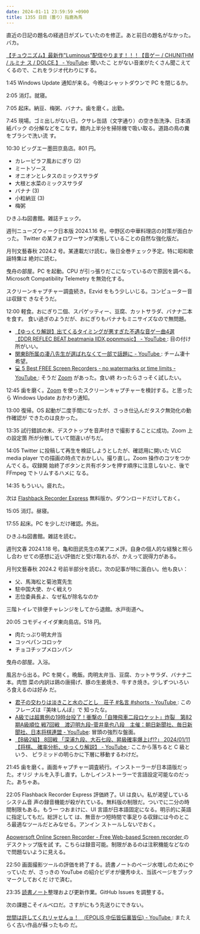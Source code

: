 ```yaml
---
date: 2024-01-11 23:59:59 +0900
title: 1355 日目（曇り）指鹿為馬
---
```


直近の日記の題名の経過日がズレていたのを修正。あと前日の題名がなかった。バカ。

[【チュウニズム】最新作"Luminous"配信やります！！！【音ゲー / CHUNITHM / ルミナ
ス / DOLCE.】 - YouTube](https://www.youtube.com/watch?v=MpW3IMlGSrw): 聞いたこ
とがない音楽がたくさん聞こえてくるので、これをラジオ代わりにする。

1:45 Windows Update 通知が来る。今晩はシャットダウンで PC を閉じるか。

2:05 消灯。就寝。

7:05 起床。納豆、梅粥、バナナ。歯を磨く。出勤。

7:45 現場。ゴミ出しがない日。クサレ缶詰（文字通り）の空き缶洗浄、日本酒紙パック
の分解などをこなす。館内上半分を掃除機で吸い取る。道路の鳥の糞をブラシで洗い流
す。

10:30 ビッグエー墨田京島店。801 円。

* カレーピラフ風おにぎり (2)
* ミートソース
* オニオンとレタスのミックスサラダ
* 大根と水菜のミックスサラダ
* バナナ (3)
* 小粒納豆 (3)
* 梅粥

ひきふね図書館。雑誌チェック。

週刊ニューズウィーク日本版 2024.1.16 号。中野区の中華料理店の対策が面白かった。
Twitter の某フォロワーサンが実施していることの自然な強化版だ。

月刊文藝春秋 2024.2 号。某連載だけ読む。後日全巻チェック予定。特に昭和歌謡特集は
絶対に読む。

曳舟の部屋。PC を起動。CPU が引っ張りだこになっているので原因を調べる。
Microsoft Compatibility Telemetry を無効化する。

スクリーンキャプチャー調査続き。Ezvid をもう少しいじる。コンピューター音は収録で
きなそうだ。

12:00 軽食。おにぎり二個、スパゲッティー、豆腐、カットサラダ、バナナ二本を食す。
食い過ぎのようだが、おにぎりもバナナもミニサイズなので無問題。

* [【ゆっくり解説】出てくるタイミングが悪すぎた不遇な音ゲー曲4選【DDR,REFLEC
  BEAT,beatmania IIDX,popnmusic】 - YouTube
  ](https://www.youtube.com/watch?v=anZOSrmTY00): 目の付け所がいい。
* [関東B所属の凄八先生が選ばれなくて一部で話題に - YouTube
  ](https://www.youtube.com/watch?v=lvdPGzkmdco): チーム凄十希望。
* [💻 5 Best FREE Screen Recorders - no watermarks or time limits - YouTube
  ](https://www.youtube.com/watch?v=nCNri04lHaI): そうだ [Zoom] があった。食い終
  わったらさっそく試したい。

12:45 歯を磨く。[Zoom] を使ったスクリーンキャプチャーを検討する。と思ったら
Windows Update おかわり通知。

13:00 復帰。OS 起動が二度手間になったが、さっき仕込んだタスク無効化の動作確認が
できたのは良かった。

13:35 試行錯誤の末、デスクトップを音声付きで撮影することに成功。Zoom 上の設定箇
所が分散していて間違いがちだ。

14:05 Twitter に投稿して再生を検証しようとしたが、確認用に開いた VLC media
player での描画の時点でおかしい。撮り直し。Zoom 操作のコツをつかんでくる。収録開
始終了ボタンと共有ボタンを押す順序に注意しないと、後で FFmpeg でトリムするハメに
なる。

14:35 もういい。疲れた。

次は [Flashback Recorder Express](https://www.flashbackrecorder.com/express/)
無料版か。ダウンロードだけしておく。

15:05 消灯。昼寝。

17:55 起床。PC を少しだけ確認。外出。

ひきふね図書館。雑誌を読む。

週刊文春 2024.1.18 号。亀和田武先生の某アニメ評。自身の個人的な経験と照らし合わ
せての感想に近い評価だと受け取れるが、かえって説得力がある。

月刊文藝春秋 2024.2 号前半部分を読む。次の記事が特に面白い。他も良い：

* 父、馬海松と菊池寛先生
* 駐中国大使、かく戦えり
* 志位委員長よ、なぜ私が除名なのか

三階トイレで排便チャレンジをしてから退館。水戸街道へ。

20:05 コモディイイダ東向島店。518 円。

* 肉たっぷり明太弁当
* コッペパンコロッケ
* チョコチップメロンパン

曳舟の部屋。入浴。

風呂から出る。PC を開く。晩飯。肉明太弁当、豆腐、カットサラダ、バナナ二本。肉惣
菜の内訳は鶏の唐揚げ、豚の生姜焼き、牛すき焼き。少しずついろいろ食えるのは好み
だ。

* [君子の交わりは淡きこと水のごとし　荘子 #名言 #shorts - YouTube
  ](https://www.youtube.com/watch?v=Cll1l9DUiDA): このフレーズは『美味しんぼ』で
  知ったな。
* [A級では超異例の19時台投了！衝撃の「自陣飛車二段ロケット」炸裂　第82期A級順位
  戦7回戦　渡辺明九段ｰ菅井竜也八段　主催：朝日新聞社、毎日新聞社、日本将棋連盟 -
  YouTube](https://www.youtube.com/watch?v=hQMJrL6SKro): 冒頭の強烈な盤面。
* [【B級2組】 8回戦 「深浦九段、大石七段、昇級確率爆上げ!?」 2024/01/11 【将棋、
  確率分析、ゆっくり解説】 - YouTube
  ](https://www.youtube.com/watch?v=0nmL1ksxHUM): ここから落ちると C 級という、
  ピラミッドの明らかに下層に移動するわけだ。

21:45 歯を磨く。画面キャプチャー調査続行。インストーラーが日本語版だった。オリジ
ナルを入手し直す。しかしインストーラーで言語設定可能なのだった。あちゃあ。

22:05 Flashback Recorder Express 評価終了。UI は良い。私が渇望しているシステム音
声の録音機能が殺がれている。無料版の制限だ。ついでに二分の時間制限もある。もう一
つおまけに、UI 言語が日本語固定になる。明示的に英語に指定してもだ。総評として
は、無音かつ短時間で事足りる収録には今のところ最適なツールだとみなせる。アンイン
ストールしないでおく。

[Apowersoft Online Screen Recorder - Free Web-based Screen recorder
](https://www.apowersoft.com/free-online-screen-recorder) のデスクトップ版を試
す。こちらは録音可能。制限があるのは注釈機能などなので問題ないように見える。

22:50 画面撮影ツールの評価を終了する。読書ノートのページ水増しのためにやっていた
が、さっきの YouTube の紹介ビデオが優秀ゆえ、当該ページをブックマークしておくだ
けで済む。

<!-- https://github.com/showa-yojyo/notebook/issues/119#issuecomment-1887210081 -->

23:35 [読書ノート][note]整理および更新作業。GitHub Issues を調整する。

次の課題こそイルベロだ。さすがにもう先送りにできない。

[世間は許してくれリャせんョ！　(EPOLIS 中伝皆伝裏皆伝) - YouTube
](https://www.youtube.com/watch?v=eXPM_Vl_Mjk): またえらく古い作品が蘇ったもの
だ。

[note]: https://showa-yojyo.github.io/notebook/
[Zoom]: https://zoom.us/
